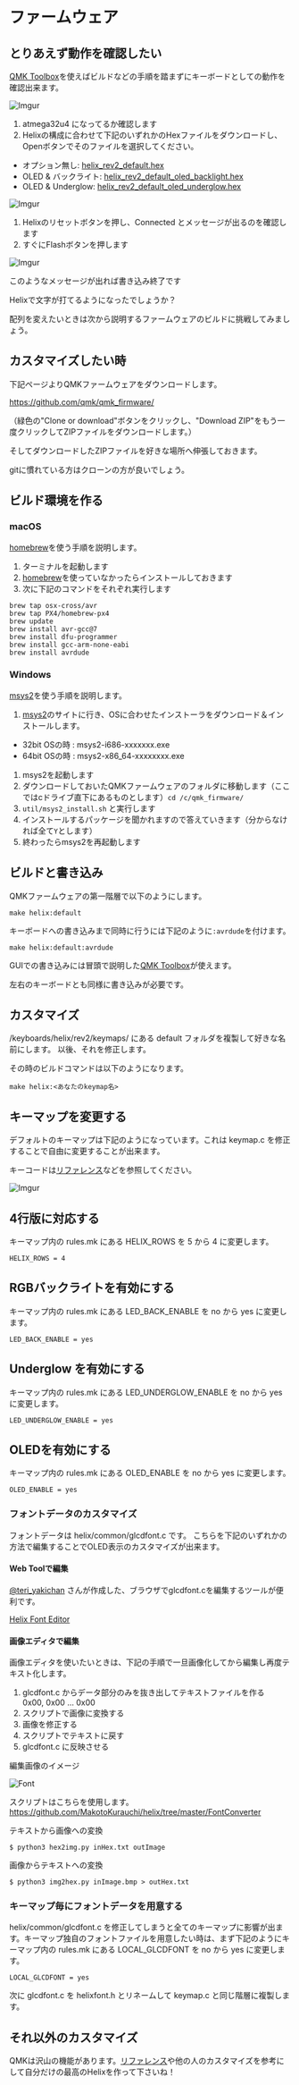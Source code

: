 # ファームウェア

## とりあえず動作を確認したい

[QMK Toolbox](https://github.com/qmk/qmk_toolbox/releases)を使えばビルドなどの手順を踏まずにキーボードとしての動作を確認出来ます。

![Imgur](https://i.imgur.com/75BHCKI.png)

1. atmega32u4 になってるか確認します
2. Helixの構成に合わせて下記のいずれかのHexファイルをダウンロードし、Openボタンでそのファイルを選択してください。


- オプション無し: [helix_rev2_default.hex](http://qmk.fm/compiled/helix_rev2_default.hex)
- OLED & バックライト: [helix_rev2_default_oled_backlight.hex](https://raw.githubusercontent.com/MakotoKurauchi/helix/master/Hex/helix_rev2_default_oled_backlight.hex)
- OLED & Underglow: [helix_rev2_default_oled_underglow.hex](https://raw.githubusercontent.com/MakotoKurauchi/helix/master/Hex/helix_rev2_default_oled_underglow.hex)

![Imgur](https://i.imgur.com/hLygSgB.png)

1. Helixのリセットボタンを押し、Connected とメッセージが出るのを確認します
2. すぐにFlashボタンを押します

![Imgur](https://i.imgur.com/dH2Wser.png)

このようなメッセージが出れば書き込み終了です

Helixで文字が打てるようになったでしょうか？

配列を変えたいときは次から説明するファームウェアのビルドに挑戦してみましょう。

## カスタマイズしたい時
下記ページよりQMKファームウェアをダウンロードします。

https://github.com/qmk/qmk_firmware/

（緑色の"Clone or download"ボタンをクリックし、"Download ZIP"をもう一度クリックしてZIPファイルをダウンロードします。）

そしてダウンロードしたZIPファイルを好きな場所へ伸張しておきます。

gitに慣れている方はクローンの方が良いでしょう。

## ビルド環境を作る
### macOS
 [homebrew](https://brew.sh)を使う手順を説明します。
1. ターミナルを起動します
1. [homebrew](https://brew.sh)を使っていなかったらインストールしておきます
1. 次に下記のコマンドをそれぞれ実行します

```
brew tap osx-cross/avr
brew tap PX4/homebrew-px4
brew update
brew install avr-gcc@7
brew install dfu-programmer
brew install gcc-arm-none-eabi
brew install avrdude
```

### Windows

[msys2](http://www.msys2.org/)を使う手順を説明します。

1. [msys2](http://www.msys2.org/)のサイトに行き、OSに合わせたインストーラをダウンロード＆インストールします。
  - 32bit OSの時 : msys2-i686-xxxxxxx.exe
  - 64bit OSの時 : msys2-x86_64-xxxxxxxx.exe
1. msys2を起動します
1. ダウンロードしておいたQMKファームウェアのフォルダに移動します（ここではcドライブ直下にあるものとします）`cd /c/qmk_firmware/`
1. `util/msys2_install.sh` と実行します
1. インストールするパッケージを聞かれますので答えていきます（分からなければ全て`Y`とします）
1. 終わったらmsys2を再起動します

## ビルドと書き込み

QMKファームウェアの第一階層で以下のようにします。

    make helix:default

キーボードへの書き込みまで同時に行うには下記のように`:avrdude`を付けます。

    make helix:default:avrdude

GUIでの書き込みには冒頭で説明した[QMK Toolbox](https://github.com/qmk/qmk_toolbox/releases)が使えます。

左右のキーボードとも同様に書き込みが必要です。

## カスタマイズ

/keyboards/helix/rev2/keymaps/ にある default フォルダを複製して好きな名前にします。
以後、それを修正します。

その時のビルドコマンドは以下のようになります。

    make helix:<あなたのkeymap名>

## キーマップを変更する

デフォルトのキーマップは下記のようになっています。これは
keymap.c
を修正することで自由に変更することが出来ます。

キーコードは[リファレンス](https://docs.qmk.fm/keycodes.html)などを参照してください。

![Imgur](https://i.imgur.com/YxZT1TL.png)

## 4行版に対応する

キーマップ内の rules.mk にある HELIX_ROWS を 5 から 4 に変更します。

    HELIX_ROWS = 4

## RGBバックライトを有効にする

キーマップ内の rules.mk にある LED_BACK_ENABLE を no から yes に変更します。

    LED_BACK_ENABLE = yes

##  Underglow を有効にする

キーマップ内の rules.mk にある LED_UNDERGLOW_ENABLE を no から yes に変更します。

    LED_UNDERGLOW_ENABLE = yes

## OLEDを有効にする

キーマップ内の rules.mk にある OLED_ENABLE を no から yes に変更します。

    OLED_ENABLE = yes


### フォントデータのカスタマイズ
フォントデータは helix/common/glcdfont.c です。
こちらを下記のいずれかの方法で編集することでOLED表示のカスタマイズが出来ます。

#### Web Toolで編集

[@teri_yakichan](https://twitter.com/teri_yakichan) さんが作成した、ブラウザでglcdfont.cを編集するツールが便利です。

[Helix Font Editor](http://teripom.x0.com/)

#### 画像エディタで編集

画像エディタを使いたいときは、下記の手順で一旦画像化してから編集し再度テキスト化します。

1. glcdfont.c からデータ部分のみを抜き出してテキストファイルを作る  
0x00, 0x00 ... 0x00
2. スクリプトで画像に変換する
3. 画像を修正する
4. スクリプトでテキストに戻す
5. glcdfont.c に反映させる

編集画像のイメージ

![Font](https://i.imgur.com/adJX6CX.png)

スクリプトはこちらを使用します。
https://github.com/MakotoKurauchi/helix/tree/master/FontConverter

テキストから画像への変換

    $ python3 hex2img.py inHex.txt outImage

画像からテキストへの変換

    $ python3 img2hex.py inImage.bmp > outHex.txt

### キーマップ毎にフォントデータを用意する

helix/common/glcdfont.c を修正してしまうと全てのキーマップに影響が出ます。キーマップ独自のフォントファイルを用意したい時は、まず下記のようにキーマップ内の rules.mk にある LOCAL_GLCDFONT を no から yes に変更します。

    LOCAL_GLCDFONT = yes

次に glcdfont.c を helixfont.h とリネームして keymap.c と同じ階層に複製します。




## それ以外のカスタマイズ

QMKは沢山の機能があります。[リファレンス](https://docs.qmk.fm)や他の人のカスタマイズを参考にして自分だけの最高のHelixを作って下さいね！
